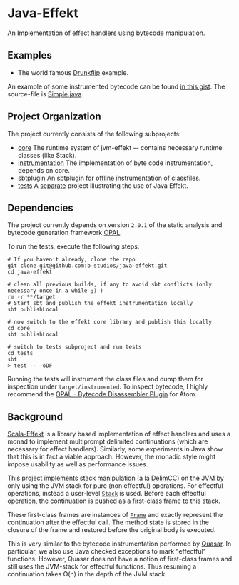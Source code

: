 # Java-Effekt
An Implementation of effect handlers using bytecode manipulation.

## Examples
- The world famous [Drunkflip](tests/src/test/java/run/amb/DrunkFlip.java) example.

An example of some instrumented bytecode can be found [in this gist](https://gist.github.com/b-studios/28b9ed229369b962e0083989343d5ede). The source-file is [Simple.java](tests/src/test/java/run/Simple.java).

## Project Organization
The project currently consists of the following subprojects:

- [core](core) The runtime system of jvm-effekt -- contains necessary runtime classes (like Stack).
- [instrumentation](instrumentation) The implementation of byte code instrumentation, depends on core.
- [sbtplugin](sbtplugin) An sbtplugin for offline instrumentation of classfiles.
- [tests](tests) A [separate](tests/build.sbt) project illustrating the use of Java Effekt.

## Dependencies
The project currently depends on version `2.0.1` of the static analysis and bytecode generation framework [OPAL](https://bitbucket.org/delors/opal/overview).

To run the tests, execute the following steps:
```
# If you haven't already, clone the repo
git clone git@github.com:b-studios/java-effekt.git
cd java-effekt

# clean all previous builds, if any to avoid sbt conflicts (only necessary once in a while ;) )
rm -r **/target
# Start sbt and publish the effekt instrumentation locally
sbt publishLocal

# now switch to the effekt core library and publish this locally
cd core
sbt publishLocal

# switch to tests subproject and run tests
cd tests
sbt
> test -- -oDF
```

Running the tests will instrument the class files and dump them for inspection under `target/instrumented`.
To inspect bytecode, I highly recommend the
[OPAL - Bytecode Disassembler Plugin](https://atom.io/packages/java-bytecode-disassembler) for Atom.

## Background
[Scala-Effekt](https://github.com/b-studios/scala-effekt) is a library based implementation of
effect handlers and uses a monad to implement multiprompt delimited continuations (which are
necessary for effect handlers).
Similarly, some experiments in Java show that this is in fact a viable approach. However,
the monadic style might impose usability as well as performance issues.

This project implements stack manipulation (a la [DelimCC](http://okmij.org/ftp/continuations/implementations.html)) on the JVM by
only using the JVM stack for pure (non effectful) operations. For effectful operations, instead a
user-level [`Stack`](core/src/main/java/effekt/Effekt.java)
is used. Before each effectful operation, the continuation is pushed as a first-class frame to this stack.

These first-class frames are instances of [`Frame`](core/src/main/java/effekt/runtime/Frame.java)
and exactly represent the continuation after the effectful call. The method state is stored in the closure of the frame and restored before the original body is executed.

This is very similar to the bytecode instrumentation performed by [Quasar](http://docs.paralleluniverse.co/quasar/). In particular,
we also use Java checked exceptions to mark "effectful" functions.
However, Quasar does not have a notion of first-class frames and still uses the JVM-stack for effectful functions. Thus resuming a
continuation takes O(n) in the depth of the JVM stack.
